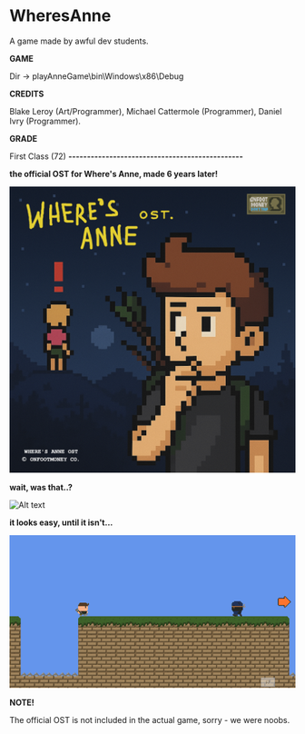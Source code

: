 # WheresAnne

A game made by awful dev students.

**GAME**

Dir -> playAnneGame\bin\Windows\x86\Debug

**CREDITS**

Blake Leroy (Art/Programmer), Michael Cattermole (Programmer), Daniel Ivry (Programmer).

**GRADE** 

First Class (72)
**-----------------------------------------------**

 **the official OST for Where's Anne, made 6 years later!**

 ![Alt text](assets/wheresannecover.png)

 **wait, was that..?**

 ![Alt text](assets/anim11.gif)

 **it looks easy, until it isn't...**

 ![Alt text](assets/anim22.gif)

 **NOTE!** 

The official OST is not included in the actual game, sorry - we were noobs.


